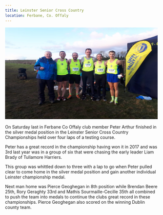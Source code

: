 ```yaml
---
title: Leinster Senior Cross Country
location: Ferbane, Co. Offaly
---
```


<img src="/assets/images/leinster-senior-xc-2019.jpg" height=300 width=500 alt="Leinster Senior Cross Country 2019"/>

On Saturday last in Ferbane Co Offaly club member Peter Arthur
finished in the silver medal position in the Leinster Senior Cross Country
Championships held over four laps of a testing course.

Peter has a great record in the championship having won it in 2017 and
was 3rd last year was in a group of six that were chasing the early leader
Liam Brady of Tullamore Harriers.

This group was whittled down to three with a lap to go when Peter pulled
clear to come home in the silver medal position and gain another individual
Leinster championship medal.

Next man home was Pierce Geoghegan in 8th position while Brendan Beere
25th, Rory Geraghty 33rd and Mathis Sourmaille-Cecille 35th all combined
to push the team into medals to continue the clubs great record in these
championships. Pierce Geoghegan also scored on the winning Dublin county
team.
